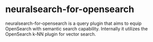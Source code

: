 # neuralsearch-for-opensearch
neuralsearch-for-opensearch is a query plugin that aims to equip OpenSearch with semantic search capability. Internally it utilizes the OpenSearch k-NN plugin for vector search.
